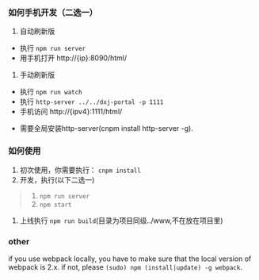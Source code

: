 ### 如何手机开发（二选一）
1. 自动刷新版
- 执行 `npm run server`
- 用手机打开 http://{ip}:8090/html/

1. 手动刷新版
- 执行 `npm run watch`
- 执行 `http-server ../../dxj-portal -p 1111`
- 手机访问 http://{ipv4}:1111/html/
* 需要全局安装http-server(cnpm install http-server -g).

### 如何使用
1. 初次使用，你需要执行：
`cnpm install`
1. 开发，执行(以下二选一)
 > 1. `npm run server`
 > 1. `npm start`
1. 上线执行
`npm run build`(目录为项目同级../www,不在放在项目里)

### other 	
if you use webpack locally, you have to make sure that the local version of webpack is 2.x. 
if not, please `(sudo) npm (install|update) -g webpack`. 	